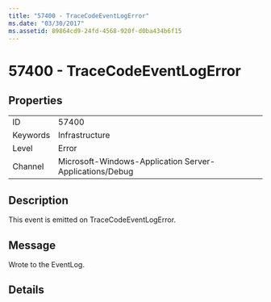 ```yaml
---
title: "57400 - TraceCodeEventLogError"
ms.date: "03/30/2017"
ms.assetid: 89864cd9-24fd-4568-920f-d0ba434b6f15
---
```

# 57400 - TraceCodeEventLogError
## Properties  
  
|||  
|-|-|  
|ID|57400|  
|Keywords|Infrastructure|  
|Level|Error|  
|Channel|Microsoft-Windows-Application Server-Applications/Debug|  
  
## Description  
 This event is emitted on TraceCodeEventLogError.  
  
## Message  
 Wrote to the EventLog.  
  
## Details
